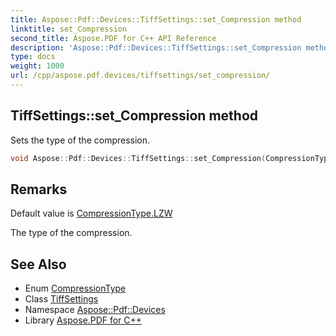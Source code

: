 ```yaml
---
title: Aspose::Pdf::Devices::TiffSettings::set_Compression method
linktitle: set_Compression
second_title: Aspose.PDF for C++ API Reference
description: 'Aspose::Pdf::Devices::TiffSettings::set_Compression method. Sets the type of the compression in C++.'
type: docs
weight: 1000
url: /cpp/aspose.pdf.devices/tiffsettings/set_compression/
---
```

## TiffSettings::set_Compression method


Sets the type of the compression.

```cpp
void Aspose::Pdf::Devices::TiffSettings::set_Compression(CompressionType value)
```

## Remarks


Default value is [CompressionType.LZW](../../compressiontype/)

The type of the compression.
## See Also

* Enum [CompressionType](../../compressiontype/)
* Class [TiffSettings](../)
* Namespace [Aspose::Pdf::Devices](../../)
* Library [Aspose.PDF for C++](../../../)
